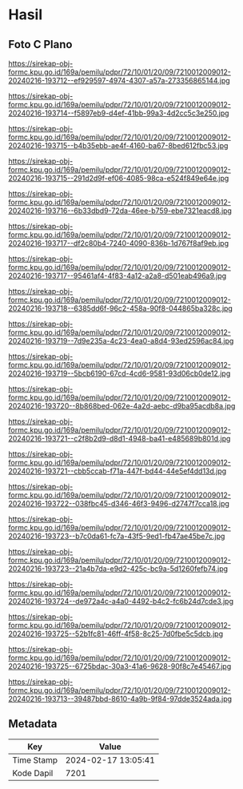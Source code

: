 # Hasil

## Foto C Plano

https://sirekap-obj-formc.kpu.go.id/169a/pemilu/pdpr/72/10/01/20/09/7210012009012-20240216-193712--ef929597-4974-4307-a57a-273356865144.jpg

https://sirekap-obj-formc.kpu.go.id/169a/pemilu/pdpr/72/10/01/20/09/7210012009012-20240216-193714--f5897eb9-d4ef-41bb-99a3-4d2cc5c3e250.jpg

https://sirekap-obj-formc.kpu.go.id/169a/pemilu/pdpr/72/10/01/20/09/7210012009012-20240216-193715--b4b35ebb-ae4f-4160-ba67-8bed612fbc53.jpg

https://sirekap-obj-formc.kpu.go.id/169a/pemilu/pdpr/72/10/01/20/09/7210012009012-20240216-193715--291d2d9f-ef06-4085-98ca-e524f849e64e.jpg

https://sirekap-obj-formc.kpu.go.id/169a/pemilu/pdpr/72/10/01/20/09/7210012009012-20240216-193716--6b33dbd9-72da-46ee-b759-ebe7321eacd8.jpg

https://sirekap-obj-formc.kpu.go.id/169a/pemilu/pdpr/72/10/01/20/09/7210012009012-20240216-193717--df2c80b4-7240-4090-836b-1d767f8af9eb.jpg

https://sirekap-obj-formc.kpu.go.id/169a/pemilu/pdpr/72/10/01/20/09/7210012009012-20240216-193717--95461af4-4f83-4a12-a2a8-d501eab496a9.jpg

https://sirekap-obj-formc.kpu.go.id/169a/pemilu/pdpr/72/10/01/20/09/7210012009012-20240216-193718--6385dd6f-96c2-458a-90f8-044865ba328c.jpg

https://sirekap-obj-formc.kpu.go.id/169a/pemilu/pdpr/72/10/01/20/09/7210012009012-20240216-193719--7d9e235a-4c23-4ea0-a8d4-93ed2596ac84.jpg

https://sirekap-obj-formc.kpu.go.id/169a/pemilu/pdpr/72/10/01/20/09/7210012009012-20240216-193719--5bcb6190-67cd-4cd6-9581-93d06cb0de12.jpg

https://sirekap-obj-formc.kpu.go.id/169a/pemilu/pdpr/72/10/01/20/09/7210012009012-20240216-193720--8b868bed-062e-4a2d-aebc-d9ba95acdb8a.jpg

https://sirekap-obj-formc.kpu.go.id/169a/pemilu/pdpr/72/10/01/20/09/7210012009012-20240216-193721--c2f8b2d9-d8d1-4948-ba41-e485689b801d.jpg

https://sirekap-obj-formc.kpu.go.id/169a/pemilu/pdpr/72/10/01/20/09/7210012009012-20240216-193721--cbb5ccab-f71a-447f-bd44-44e5ef4dd13d.jpg

https://sirekap-obj-formc.kpu.go.id/169a/pemilu/pdpr/72/10/01/20/09/7210012009012-20240216-193722--038fbc45-d346-46f3-9496-d2747f7cca18.jpg

https://sirekap-obj-formc.kpu.go.id/169a/pemilu/pdpr/72/10/01/20/09/7210012009012-20240216-193723--b7c0da61-fc7a-43f5-9ed1-fb47ae45be7c.jpg

https://sirekap-obj-formc.kpu.go.id/169a/pemilu/pdpr/72/10/01/20/09/7210012009012-20240216-193723--21a4b7da-e9d2-425c-bc9a-5d1260fefb74.jpg

https://sirekap-obj-formc.kpu.go.id/169a/pemilu/pdpr/72/10/01/20/09/7210012009012-20240216-193724--de972a4c-a4a0-4492-b4c2-fc6b24d7cde3.jpg

https://sirekap-obj-formc.kpu.go.id/169a/pemilu/pdpr/72/10/01/20/09/7210012009012-20240216-193725--52b1fc81-46ff-4f58-8c25-7d0fbe5c5dcb.jpg

https://sirekap-obj-formc.kpu.go.id/169a/pemilu/pdpr/72/10/01/20/09/7210012009012-20240216-193725--6725bdac-30a3-41a6-9628-90f8c7e45467.jpg

https://sirekap-obj-formc.kpu.go.id/169a/pemilu/pdpr/72/10/01/20/09/7210012009012-20240216-193713--39487bbd-8610-4a9b-9f84-97dde3524ada.jpg


## Metadata

| Key        | Value               |
| ---------- | ------------------- |
| Time Stamp | 2024-02-17 13:05:41 |
| Kode Dapil | 7201                |



